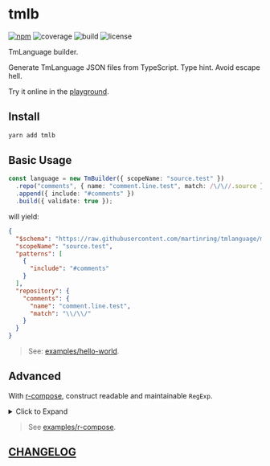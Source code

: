 # tmlb

[![npm](https://img.shields.io/npm/v/tmlb?style=flat-square)](https://www.npmjs.com/package/tmlb)
![coverage](https://img.shields.io/codecov/c/github/DiscreteTom/tmlb?style=flat-square)
![build](https://img.shields.io/github/actions/workflow/status/DiscreteTom/tmlb/publish.yml?style=flat-square)
![license](https://img.shields.io/github/license/DiscreteTom/tmlb?style=flat-square)

TmLanguage builder.

Generate TmLanguage JSON files from TypeScript. Type hint. Avoid escape hell.

Try it online in the [playground](https://dttk.discretetom.com/js-playground?crushed=%28%27dependencieZ%27Atmlb%25400.1Rtmlbx%7EA%2540discretetom%252Fr-cL%25400.2Rr-cLx%255D%7EcellZMPrepareEt%2520IcLWHrCLqconst%2520IkWHtmlbUtrue%7Eid%21V684787179%29%252CMConstructEt%2520zHnew%2520k%257BIscopeNameGFsource.testF*repo%257BFQsFKInameGFQ.line.testFKmatchG__%252F%252F.source*append%257BIincludeGF%2523QsF*build%257BIvalidateGtrueW%257D%253BDX%29%252CMOutputEole.log%257BJSON.stringify%257BzKnullK2%257D%257DDY%29%255D%7EpanelZVX%252CVY%255D%29*W%257Dq%2520%2520%2520%2520.Ahttps%253A%252F%252Fcdn.jsdelivr.net%252Fnpm%252FDUfalse%7Eid%21VE%27%7Ecode%21%27consF%255C%27G%253A%2520H%2520%253D%2520I%28%2520K%252C%2520LomposeM%28%27name%21%27QcommentR.2%252Fdist%252FU%27%7Ereadonly%21V1703W%2520%29X684847765Y724729746Zs%21%255B_%252F%255C%255CkTmBuilderq%255Cr%255Cnx.min.js%27zlanguage%2501zxqk_ZYXWVURQMLKIHGFEDA*_).

## Install

```bash
yarn add tmlb
```

## Basic Usage



```ts
const language = new TmBuilder({ scopeName: "source.test" })
  .repo("comments", { name: "comment.line.test", match: /\/\//.source })
  .append({ include: "#comments" })
  .build({ validate: true });
```



will yield:



```json
{
  "$schema": "https://raw.githubusercontent.com/martinring/tmlanguage/master/tmlanguage.json",
  "scopeName": "source.test",
  "patterns": [
    {
      "include": "#comments"
    }
  ],
  "repository": {
    "comments": {
      "name": "comment.line.test",
      "match": "\\/\\/"
    }
  }
}
```



> See: [examples/hello-world](./examples/hello-world).

## Advanced

With [r-compose](https://github.com/DiscreteTom/r-compose), construct readable and maintainable `RegExp`.

<details><summary>Click to Expand</summary>

```ts
const language = new TmBuilder({ scopeName: "source.test" })
  .append({
    name: "comment.line.double-slash.test",
    match: compose(({ concat, escape, select }) =>
      concat(
        escape("//"),
        /.*/, // in non-multiline mode, the /./ doesn't match the /\n/
        select(/\n/, /$/),
      ),
    ).source,
  })
  .append({
    name: "comment.block.test",
    begin: compose(({ escape }) => escape("/*")).source,
    end: compose(({ escape, select }) => select(escape("*/"), /$/)).source,
  })
  .append({
    name: "keyword.other.test",
    match: compose(({ concat, select }) =>
      concat(/\b/, select("if", "else", "while"), /\b/),
    ).source,
  })
  .append({
    name: "string.quoted.double.test",
    match: compose(({ concat, any, select, not }) =>
      concat(
        /"/,
        any(
          select(
            /\\./, // any escaped character
            not(concat(/\\/, /"/)), // any char except a backslash or the close quote
          ),
        ),
        select(/"/, /$/),
      ),
    ).source,
  })
  .build({ validate: true });
```

</details>

> See [examples/r-compose](./examples/r-compose).

## [CHANGELOG](./CHANGELOG.md)
